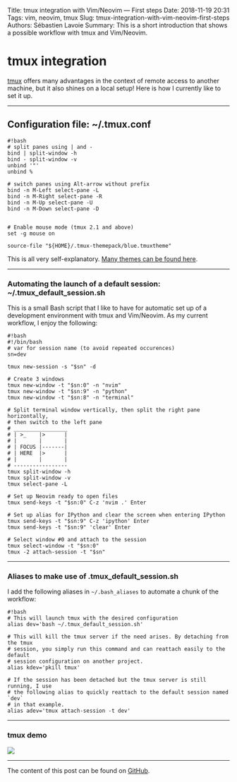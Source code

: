 Title: tmux integration with Vim/Neovim — First steps
Date: 2018-11-19 20:31
Tags: vim, neovim, tmux
Slug: tmux-integration-with-vim-neovim-first-steps
Authors: Sébastien Lavoie
Summary: This is a short introduction that shows a possible workflow with tmux and Vim/Neovim.

# tmux integration

[tmux](https://github.com/tmux/tmux) offers many advantages in the context of remote access to another machine, but it also shines on a local setup! Here is how I currently like to set it up.

---

## Configuration file: ~/.tmux.conf

    #!bash
    # split panes using | and -
    bind | split-window -h
    bind - split-window -v
    unbind '"'
    unbind %

    # switch panes using Alt-arrow without prefix
    bind -n M-Left select-pane -L
    bind -n M-Right select-pane -R
    bind -n M-Up select-pane -U
    bind -n M-Down select-pane -D


    # Enable mouse mode (tmux 2.1 and above)
    set -g mouse on

    source-file "${HOME}/.tmux-themepack/blue.tmuxtheme"


This is all very self-explanatory. [Many themes can be found here](https://github.com/jimeh/tmux-themepack).

---

### Automating the launch of a default session: ~/.tmux_default_session.sh
This is a small Bash script that I like to have for automatic set up of a development environment with tmux and Vim/Neovim. As my current workflow, I enjoy the following:

    #!bash
    #!/bin/bash
    # var for session name (to avoid repeated occurences)
    sn=dev

    tmux new-session -s "$sn" -d

    # Create 3 windows
    tmux new-window -t "$sn:0" -n "nvim"
    tmux new-window -t "$sn:9" -n "python"
    tmux new-window -t "$sn:8" -n "terminal"

    # Split terminal window vertically, then split the right pane horizontally,
    # then switch to the left pane
    # _________________
    # | >_    |>      |
    # |       |       |
    # | FOCUS |-------|
    # | HERE  |>      |
    # |       |       |
    # -----------------
    tmux split-window -h
    tmux split-window -v
    tmux select-pane -L

    # Set up Neovim ready to open files
    tmux send-keys -t "$sn:0" C-z 'nvim .' Enter

    # Set up alias for IPython and clear the screen when entering IPython
    tmux send-keys -t "$sn:9" C-z 'ipython' Enter
    tmux send-keys -t "$sn:9" 'clear' Enter

    # Select window #0 and attach to the session
    tmux select-window -t "$sn:0"
    tmux -2 attach-session -t "$sn"

---

### Aliases to make use of .tmux_default_session.sh
I add the following aliases in `~/.bash_aliases` to automate a chunk of the workflow:

    #!bash
    # This will launch tmux with the desired configuration
    alias dev='bash ~/.tmux_default_session.sh'

    # This will kill the tmux server if the need arises. By detaching from the tmux
    # session, you simply run this command and can reattach easily to the default
    # session configuration on another project.
    alias kdev='pkill tmux'

    # If the session has been detached but the tmux server is still running, I use
    # the following alias to quickly reattach to the default session named `dev`
    # in that example.
    alias adev='tmux attach-session -t dev'

---

### tmux demo

<img src="{static}/images/posts/0001_tmux-integration-with-vim/tmux-demo.gif" class="max-size-img-post">

---

The content of this post can be found on [GitHub](https://github.com/sglavoie/better-vim-experience#tmux-integration).
